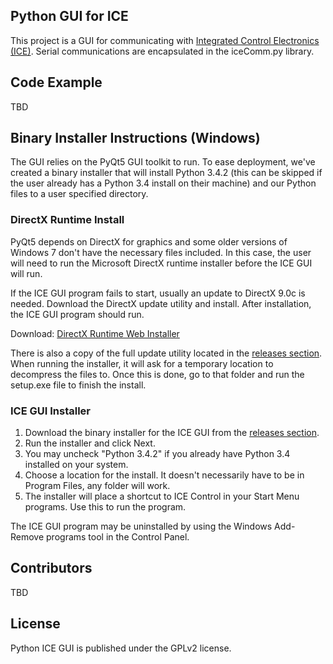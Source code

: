 ## Python GUI for ICE

This project is a GUI for communicating with [Integrated Control Electronics (ICE)][ICE]. Serial communications are encapsulated in the iceComm.py library.

[ICE]: http://www.vescent.com/products/electronics/icetm-integrated-control-electronics/

## Code Example

TBD

## Binary Installer Instructions (Windows)

The GUI relies on the PyQt5 GUI toolkit to run. To ease deployment, we've created a binary installer that will install Python 3.4.2
 (this can be skipped if the user already has a Python 3.4 install on their machine) and our Python files to a user specified
 directory. 
 
### DirectX Runtime Install
 
 PyQt5 depends on DirectX for graphics and some older versions of Windows 7 don't have the necessary files included.
 In this case, the user will need to run the Microsoft DirectX runtime installer before the ICE GUI will run.
 
 If the ICE GUI program fails to start, usually an update to DirectX 9.0c is needed. Download the DirectX update utility and install.
 After installation, the ICE GUI program should run.
 
 Download: [DirectX Runtime Web Installer](http://www.microsoft.com/en-US/download/details.aspx?id=35)
 
 There is also a copy of the full update utility located in the [releases section](https://github.com/Vescent/ICE-GUI/releases).
 When running the installer, it will ask for a temporary location to decompress the files to. Once this is done, go to that folder
 and run the setup.exe file to finish the install.
 
### ICE GUI Installer

1. Download the binary installer for the ICE GUI from the [releases section](https://github.com/Vescent/ICE-GUI/releases).
2. Run the installer and click Next.
3. You may uncheck "Python 3.4.2" if you already have Python 3.4 installed on your system.
4. Choose a location for the install. It doesn't necessarily have to be in Program Files, any folder will work.
5. The installer will place a shortcut to ICE Control in your Start Menu programs. Use this to run the program.

The ICE GUI program may be uninstalled by using the Windows Add-Remove programs tool in the Control Panel.

## Contributors

TBD

## License

Python ICE GUI is published under the GPLv2 license.
